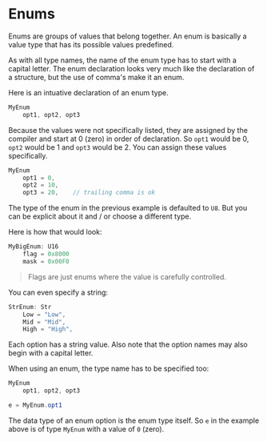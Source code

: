 # Enums

Enums are groups of values that belong together.
An enum is basically a value type that has its possible values predefined.

As with all type names, the name of the enum type has to start with a capital letter. The enum declaration looks very much like the declaration of a structure, but the use of comma's make it an enum.

Here is an intuative declaration of an enum type.

```C#
MyEnum
    opt1, opt2, opt3
```

Because the values were not specifically listed, they are assigned by the compiler and start at 0 (zero) in order of declaration.
So `opt1` would be 0, `opt2` would be 1 and `opt3` would be 2. You can assign these values specifically.

```C#
MyEnum
    opt1 = 0,
    opt2 = 10,
    opt3 = 20,    // trailing comma is ok
```

The type of the enum in the previous example is defaulted to `U8`. But you can be explicit about it and / or choose a different type.

Here is how that would look:

```C#
MyBigEnum: U16
    flag = 0x8000
    mask = 0x00F0
```

> Flags are just enums where the value is carefully controlled.

You can even specify a string:

```C#
StrEnum: Str
    Low = "Low",
    Mid = "Mid",
    High = "High",
```

Each option has a string value. Also note that the option names may also begin with a capital letter.

When using an enum, the type name has to be specified too:

```C#
MyEnum
    opt1, opt2, opt3

e = MyEnum.opt1
```

The data type of an enum option is the enum type itself. So `e` in the example above is of type `MyEnum` with a value of `0` (zero).
